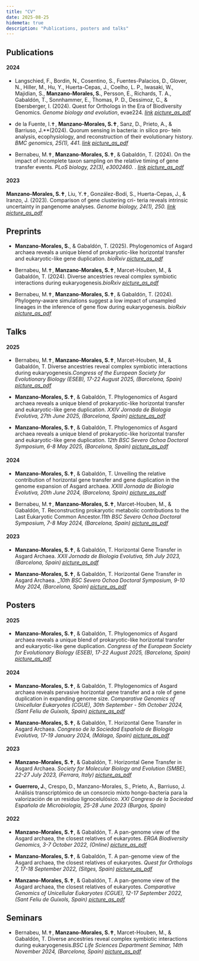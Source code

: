 ```yaml
---
title: "CV"
date: 2025-08-25
hidemeta: true
description: "Publications, posters and talks"
---
```



## Publications

#### 2024

* Langschied, F., Bordin, N., Cosentino, S., Fuentes-Palacios, D., Glover, N., Hiller, M., Hu, Y., Huerta-Cepas, J., Coelho, L. P., Iwasaki, W., Majidian, S., **Manzano-Morales, S.**, Persson, E., Richards, T. A., Gabaldón, T., Sonnhammer, E., Thomas, P. D., Dessimoz, C., & Ebersberger, I. (2024). Quest for Orthologs in the Era of Biodiversity Genomics. _Genome biology and evolution_, evae224. [<i class="material-icons">link</i>](https://doi.org/10.1093/gbe/evae224)   [<i class="material-icons">picture_as_pdf</i>](https://saimanzano.github.io/static/docs/papers/QFO2024.pdf)  

* de la Fuente, I.✝, **Manzano-Morales, S.✝**, Sanz, D., Prieto, A., & Barriuso, J.**(2024). Quorum sensing in bacteria: in silico pro-
tein analysis, ecophysiology, and reconstruction of their evolutionary history. _BMC genomics, 25(1), 441_. [<i class="material-icons">link</i>](https://doi.org/10.1186/s12864-024-10355-6)   [<i class="material-icons">picture_as_pdf</i>](https://saimanzano.github.io/static/docs/papers/QS24.pdf)  

* Bernabeu, M.✝, **Manzano-Morales, S.✝**, & Gabaldón, T. (2024). On the impact of incomplete taxon sampling on the relative timing of gene transfer events. _PLoS biology, 22(3), e3002460._ . [<i class="material-icons">link</i>](https://doi.org/10.1371/journal.pbio.3002460)   [<i class="material-icons">picture_as_pdf</i>](https://saimanzano.github.io/static/docs/papers/GHOST24.pdf)  
 

#### 2023

**Manzano-Morales, S.✝**, Liu, Y.✝, González-Bodí, S., Huerta-Cepas, J., & Iranzo, J. (2023). Comparison of gene clustering cri-
teria reveals intrinsic uncertainty in pangenome analyses. _Genome biology, 24(1), 250._  [<i class="material-icons">link</i>](https://doi.org/10.1186/s13059-023-03089-3)   [<i class="material-icons">picture_as_pdf</i>](https://saimanzano.github.io/static/docs/papers/Manzano-Morales2023.pdf)  


## Preprints


* **Manzano-Morales, S.**, & Gabaldón, T. (2025). Phylogenomics of Asgard archaea reveals a unique blend of prokaryotic-like horizontal transfer and eukaryotic-like gene duplication. _bioRxiv_ [<i class="material-icons">picture_as_pdf</i>](https://www.biorxiv.org/content/10.1101/2024.10.04.616067v1)

* Bernabeu, M.✝, **Manzano-Morales, S.✝**, Marcet-Houben, M., & Gabaldón, T. (2024). Diverse ancestries reveal complex symbiotic interactions during eukaryogenesis._bioRxiv_ [<i class="material-icons">picture_as_pdf</i>](https://www.biorxiv.org/content/10.1101/2024.10.14.618062v2)

* Bernabeu, M.✝, **Manzano-Morales, S.✝**, & Gabaldón, T. (2024). Phylogeny-aware simulations suggest a low impact of unsampled lineages in the inference of gene flow during eukaryogenesis. _bioRxiv_ [<i class="material-icons">picture_as_pdf</i>](https://www.biorxiv.org/content/10.1101/2024.10.04.616067v1)



## Talks

#### 2025

* Bernabeu, M.✝, **Manzano-Morales, S.✝**, Marcet-Houben, M., & Gabaldón, T. Diverse ancestries reveal complex symbiotic interactions during eukaryogenesis._Congress of the European Society for Evolutionary Biology (ESEB), 17-22 August 2025, (Barcelona, Spain)_ [<i class="material-icons">picture_as_pdf</i>](https://saimanzano.github.io/static/docs/talks/2025/ESEB2025.pdf)

* **Manzano-Morales, S.✝**,  & Gabaldón, T. Phylogenomics of Asgard archaea reveals a unique blend of prokaryotic-like horizontal transfer and eukaryotic-like gene duplication. _XXIV Jornada de Biologia Evolutiva, 27th June 2025, (Barcelona, Spain)_ [<i class="material-icons">picture_as_pdf</i>](https://saimanzano.github.io/static/docs/talks/2025/JBE2025.pdf)

* **Manzano-Morales, S.✝**,  & Gabaldón, T. Phylogenomics of Asgard archaea reveals a unique blend of prokaryotic-like horizontal transfer and eukaryotic-like gene duplication. _12th BSC Severo Ochoa Doctoral Symposium, 6-8 May 2025, (Barcelona, Spain)_ [<i class="material-icons">picture_as_pdf</i>](https://saimanzano.github.io/static/docs/talks/2025/DS2025.pdf)

#### 2024

* **Manzano-Morales, S.✝**,  & Gabaldón, T. Unveiling the relative contribution of horizontal gene transfer and gene duplication in the genome expansion of Asgard archaea. _XXIII Jornada de Biologia Evolutiva, 20th June 2024, (Barcelona, Spain)_ [<i class="material-icons">picture_as_pdf</i>](https://saimanzano.github.io/static/docs/talks/2024/JBE2024.pdf)

* Bernabeu, M.✝, **Manzano-Morales, S.✝**, Marcet-Houben, M., & Gabaldón, T. Reconstructing prokaryotic metabolic contributions to the Last Eukaryotic Common Ancestor._11th BSC Severo Ochoa Doctoral Symposium, 7-8 May 2024, (Barcelona, Spain)_ [<i class="material-icons">picture_as_pdf</i>](https:/saimanzano.github.io/static/docs/talks/2024/DS2024.pdf)

#### 2023

* **Manzano-Morales, S.✝**,  & Gabaldón, T. Horizontal Gene Transfer in Asgard Archaea. _XXII Jornada de Biologia Evolutiva, 5th July 2023, (Barcelona, Spain)_ [<i class="material-icons">picture_as_pdf</i>](https://saimanzano.github.io/static/docs/talks/2024/JBE2023.pdf)

* **Manzano-Morales, S.✝**,  & Gabaldón, T. Horizontal Gene Transfer in Asgard Archaea. __10th BSC Severo Ochoa Doctoral Symposium, 9-10 May 2024, (Barcelona, Spain)_ [<i class="material-icons">picture_as_pdf</i>](https://saimanzano.github.io/static/docs/talks/2024/DS2023.pdf)

## Posters

#### 2025

* **Manzano-Morales, S.✝**,  & Gabaldón, T. Phylogenomics of Asgard archaea reveals a unique blend of prokaryotic-like horizontal transfer and eukaryotic-like gene duplication. _Congress of the European Society for Evolutionary Biology (ESEB), 17-22 August 2025, (Barcelona, Spain)_ [<i class="material-icons">picture_as_pdf</i>](https:/saimanzano.github.io/docs/posters/2025/ESEB2025.pdf)

#### 2024

* **Manzano-Morales, S.✝**,  & Gabaldón, T. Phylogenomics of Asgard archaea reveals pervasive horizontal gene transfer and a role of gene duplication in expanding genome size. _Comparative Genomics of Unicellular Eukaryotes (CGUE), 30th September - 5th October 2024, (Sant Feliu de Guixols, Spain)_ [<i class="material-icons">picture_as_pdf</i>](https://saimanzano.github.io/static/docs/posters/2024/CGUE2024.pdf)

* **Manzano-Morales, S.✝**,  & Gabaldón, T. Horizontal Gene Transfer in Asgard Archaea. _Congreso de la Sociedad Española de Biología Evolutiva, 17-19 January 2024, (Málaga, Spain)_ [<i class="material-icons">picture_as_pdf</i>](https://saimanzano.github.io/static/docs/posters/2024/SESBE2024.pdf)

#### 2023

* **Manzano-Morales, S.✝**,  & Gabaldón, T. Horizontal Gene Transfer in Asgard Archaea. _Society for Molecular Biology and Evolution (SMBE), 22-27 July 2023, (Ferrara, Italy)_ [<i class="material-icons">picture_as_pdf</i>](https://saimanzano.github.io/static/docs/posters/2023/SMBE2023.pdf)

* **Guerrero, J.**, Crespo, D., Manzano-Morales, S., Prieto, A., Barriuso, J. Análisis transcriptómico de un consorcio mixto hongo-bacteria para la valorización de un residuo lignocelulósico. _XXI Congreso de la Sociedad Española de Microbiología, 25-28 June 2023 (Burgos, Spain)_


#### 2022

* **Manzano-Morales, S.✝**,  & Gabaldón, T. A pan-genome view of the Asgard archaea, the closest relatives of eukaryotes. _ERGA Biodiversity Genomics, 3-7 October 2022, (Online)_ [<i class="material-icons">picture_as_pdf</i>](https://saimanzano.github.io/static/docs/posters/2022/CGUE2022.pdf)

* **Manzano-Morales, S.✝**,  & Gabaldón, T. A pan-genome view of the Asgard archaea, the closest relatives of eukaryotes. _Quest for Orthologs 7, 17-18 September 2022, (Sitges, Spain)_ [<i class="material-icons">picture_as_pdf</i>](https://saimanzano.github.io/static/docs/posters/2022/CGUE2022.pdf)

* **Manzano-Morales, S.✝**,  & Gabaldón, T. A pan-genome view of the Asgard archaea, the closest relatives of eukaryotes. _Comparative Genomics of Unicellular Eukaryotes (CGUE), 12-17 September 2022, (Sant Feliu de Guixols, Spain)_ [<i class="material-icons">picture_as_pdf</i>](https://saimanzano.github.io/static/docs/posters/2022/CGUE2022.pdf)

## Seminars

* Bernabeu, M.✝, **Manzano-Morales, S.✝**, Marcet-Houben, M., & Gabaldón, T. Diverse ancestries reveal complex symbiotic interactions during eukaryogenesis._BSC Life Sciences Department Seminar, 14th November 2024, (Barcelona, Spain)_ [<i class="material-icons">picture_as_pdf</i>](https://saimanzano.github.io/static/docs/seminars/2024/DS2024.pdf)

